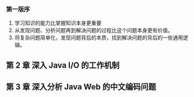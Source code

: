 ### 第一版序
1. 学习知识的能力比掌握知识本身更重要
2. 从发现问题、分析问题再到解决问题的过程比这个问题本身更有价值。
3. 将复杂问题简单化，发现问题背后的本质，找到解决问题的背后的一些通用逻辑。

## 第 2 章 深入 Java I/O 的工作机制
## 第 3 章 深入分析 Java Web 的中文编码问题
